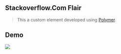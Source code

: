 Stackoverflow.Com Flair
------------------------

> This a custom element developed using [Polymer](http://www.polymer-project.org/).

Demo
----

![](http://s10.postimg.org/nmvkcz395/badge.png)
